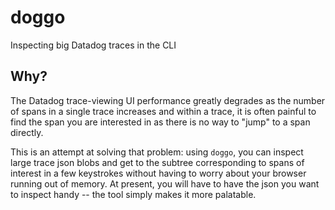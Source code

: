# doggo
Inspecting big Datadog traces in the CLI

## Why?

The Datadog trace-viewing UI performance greatly degrades as the number of spans in a single trace increases and within
a trace, it is often painful to find the span you are interested in as there is no way to "jump" to a span directly.

This is an attempt at solving that problem: using `doggo`, you can inspect large trace json blobs and get to the subtree
corresponding to spans of interest in a few keystrokes without having to worry about your browser running out of memory.
At present, you will have to have the json you want to inspect handy -- the tool simply makes it more palatable.

